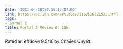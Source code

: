 ```yaml
---
date: '2011-04-18T22:54:12-07:00'
link: https://pc.ign.com/articles/116/1162215p1.html
tags:
- portal 2
title: Portal 2 Review At IGN
---
```


Rated an effusive 9.5/10 by Charles Onyett.
